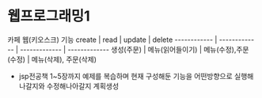 # 웹프로그래밍1
카페 웹(키오스크)
기능
create | read | update | delete 
------------ | ------------- | ------------- | ------------- 
생성(주문) | 메뉴(읽어들이기) | 메뉴(수정),주문(수정) | 메뉴(삭제), 주문(삭제)
* jsp전공책 1~5장까지 예제를 복습하며 현재 구성해둔 기능을 어떤방향으로 실행해 나갈지와 수정해나아갈지 계획생성
